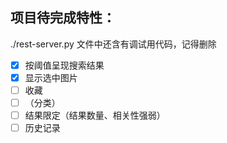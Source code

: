 ## 项目待完成特性：

./rest-server.py 文件中还含有调试用代码，记得删除

- [x] 按阈值呈现搜索结果
- [x] 显示选中图片
- [ ] 收藏
- [ ] （分类）
- [ ] 结果限定（结果数量、相关性强弱）
- [ ] 历史记录
